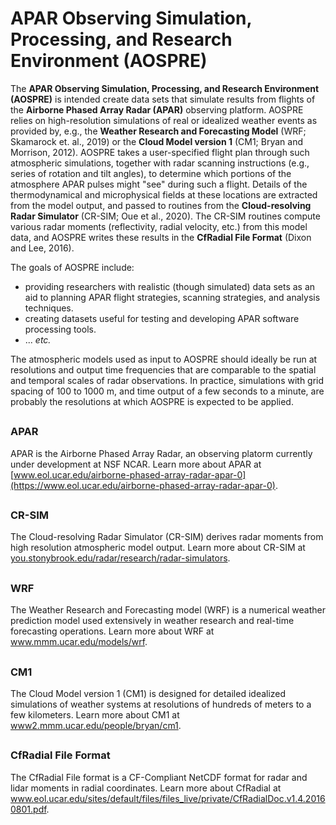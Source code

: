 # APAR Observing Simulation, Processing, and Research Environment (AOSPRE)

The <b>APAR Observing Simulation, Processing, and Research Environment (AOSPRE)</b> 
is intended create data sets that simulate results from flights of the 
<b>Airborne Phased Array Radar (APAR)</b> observing platform.  AOSPRE relies 
on high-resolution simulations of real or idealized weather events as provided 
by, e.g., the <b>Weather Research and Forecasting Model</b> (WRF; Skamarock
et. al., 2019) or the <b>Cloud Model version 1</b> (CM1; Bryan and
Morrison, 2012).  AOSPRE takes a user-specified flight plan through such
atmospheric simulations, together with radar scanning instructions
(e.g., series of rotation and tilt angles), to determine which
portions of the atmosphere APAR pulses might "see" during such a
flight.  Details of the thermodynamical and microphysical fields at
these locations are extracted from the model output, and passed to
routines from the <b>Cloud-resolving Radar Simulator</b> (CR-SIM; Oue
et al., 2020).  The CR-SIM routines compute various radar moments
(reflectivity, radial velocity, etc.) from this model data, and AOSPRE
writes these results in the <b>CfRadial File Format</b> (Dixon and
Lee, 2016).

The goals of AOSPRE include:
<ul>
<li>providing researchers with realistic
(though simulated) data sets as an aid to planning APAR flight
strategies, scanning strategies, and analysis techniques.</li>
<li>creating datasets
useful for testing and developing APAR software processing tools.</li>
<li> ... <i>etc.</i>
</ul>

The atmospheric models used as input to AOSPRE should ideally be run at
resolutions and output time frequencies that are comparable to the
spatial and temporal scales of radar observations.  In practice,
simulations with grid spacing of 100 to 1000 m, and time output of a
few seconds to a minute, are probably the resolutions at which AOSPRE is
expected to be applied.

## <h3>APAR</h3>

APAR is the Airborne Phased Array Radar, an observing platorm currently under development at NSF NCAR. Learn more about APAR at [www.eol.ucar.edu/airborne-phased-array-radar-apar-0](https://www.eol.ucar.edu/airborne-phased-array-radar-apar-0).

## <h3>CR-SIM</h3>

The Cloud-resolving Radar Simulator (CR-SIM) derives radar moments
from high resolution atmospheric model output.  Learn more about
CR-SIM at <a
href=https://you.stonybrook.edu/radar/research/radar-simulators>you.stonybrook.edu/radar/research/radar-simulators</a>.

<!--
The AOSPRE uses a radar simulator known as the Cloud-resolving Radar
Simulator (CR-SIM, Oue et al. 2020), which was developed by
researchers at one of NSF NCAR’s partner institutes, SUNY Stony Brook.
-->

## <h3>WRF</h3>

The Weather Research and Forecasting model (WRF) is a numerical
weather prediction model used extensively in weather research and
real-time forecasting operations.  Learn more about WRF at <a
href=https://www.mmm.ucar.edu/models/wrf>www.mmm.ucar.edu/models/wrf</a>.

## <h3>CM1</h3>

The Cloud Model version 1 (CM1) is designed for detailed idealized
simulations of weather systems at resolutions of hundreds of meters to
a few kilometers.  Learn more about CM1 at <a
href=https://www2.mmm.ucar.edu/people/bryan/cm1/>www2.mmm.ucar.edu/people/bryan/cm1</a>.

## <h3>CfRadial File Format</h3>

The CfRadial File format is a CF-Compliant NetCDF format for radar and
lidar moments in radial coordinates.  Learn more about CfRadial at <a
href=https://www.eol.ucar.edu/sites/default/files/files_live/private/CfRadialDoc.v1.4.20160801.pdf>www.eol.ucar.edu/sites/default/files/files_live/private/CfRadialDoc.v1.4.20160801.pdf</a>.



<!--
# Welcome to MkDocs

For full documentation visit [mkdocs.org](https://www.mkdocs.org).

## Commands

* `mkdocs new [dir-name]` - Create a new project.
* `mkdocs serve` - Start the live-reloading docs server.
* `mkdocs build` - Build the documentation site.
* `mkdocs -h` - Print help message and exit.

## Project layout

    mkdocs.yml    # The configuration file.
    docs/
        index.md  # The documentation homepage.
        ...       # Other markdown pages, images and other files.
-->
